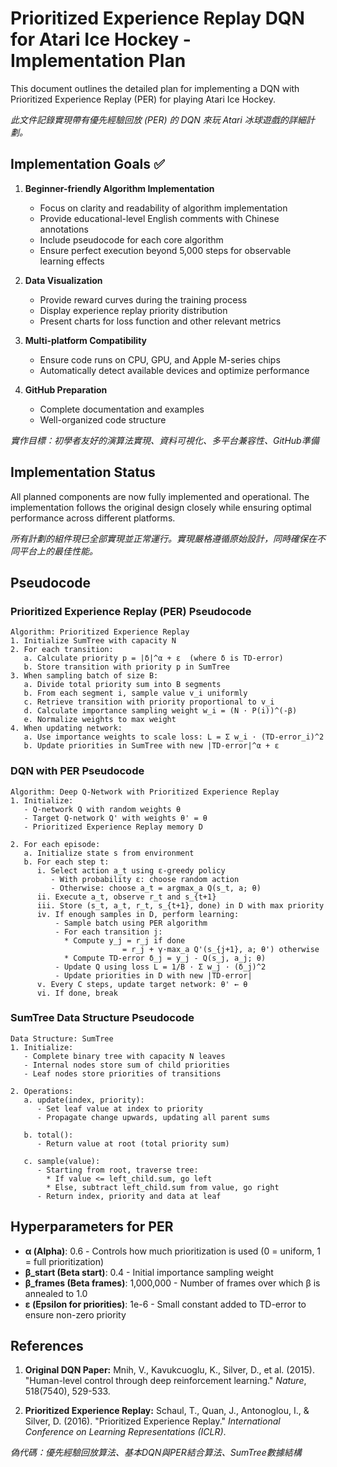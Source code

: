 # Prioritized Experience Replay DQN for Atari Ice Hockey - Implementation Plan

This document outlines the detailed plan for implementing a DQN with Prioritized Experience Replay (PER) for playing Atari Ice Hockey.

*此文件記錄實現帶有優先經驗回放 (PER) 的 DQN 來玩 Atari 冰球遊戲的詳細計劃。*

## Implementation Goals ✅

1. **Beginner-friendly Algorithm Implementation** 
   - Focus on clarity and readability of algorithm implementation
   - Provide educational-level English comments with Chinese annotations
   - Include pseudocode for each core algorithm
   - Ensure perfect execution beyond 5,000 steps for observable learning effects

2. **Data Visualization** 
   - Provide reward curves during the training process
   - Display experience replay priority distribution
   - Present charts for loss function and other relevant metrics

3. **Multi-platform Compatibility** 
   - Ensure code runs on CPU, GPU, and Apple M-series chips
   - Automatically detect available devices and optimize performance

4. **GitHub Preparation** 
   - Complete documentation and examples
   - Well-organized code structure

*實作目標：初學者友好的演算法實現、資料可視化、多平台兼容性、GitHub準備*

## Implementation Status

All planned components are now fully implemented and operational. The implementation follows the original design closely while ensuring optimal performance across different platforms.

*所有計劃的組件現已全部實現並正常運行。實現嚴格遵循原始設計，同時確保在不同平台上的最佳性能。*

## Pseudocode

### Prioritized Experience Replay (PER) Pseudocode
```
Algorithm: Prioritized Experience Replay
1. Initialize SumTree with capacity N
2. For each transition:
   a. Calculate priority p = |δ|^α + ε  (where δ is TD-error)
   b. Store transition with priority p in SumTree
3. When sampling batch of size B:
   a. Divide total priority sum into B segments
   b. From each segment i, sample value v_i uniformly
   c. Retrieve transition with priority proportional to v_i
   d. Calculate importance sampling weight w_i = (N · P(i))^(-β)
   e. Normalize weights to max weight
4. When updating network:
   a. Use importance weights to scale loss: L = Σ w_i · (TD-error_i)^2
   b. Update priorities in SumTree with new |TD-error|^α + ε
```

### DQN with PER Pseudocode
```
Algorithm: Deep Q-Network with Prioritized Experience Replay
1. Initialize:
   - Q-network Q with random weights θ
   - Target Q-network Q' with weights θ' = θ
   - Prioritized Experience Replay memory D
   
2. For each episode:
   a. Initialize state s from environment
   b. For each step t:
      i. Select action a_t using ε-greedy policy
         - With probability ε: choose random action
         - Otherwise: choose a_t = argmax_a Q(s_t, a; θ)
      ii. Execute a_t, observe r_t and s_{t+1}
      iii. Store (s_t, a_t, r_t, s_{t+1}, done) in D with max priority
      iv. If enough samples in D, perform learning:
          - Sample batch using PER algorithm
          - For each transition j:
            * Compute y_j = r_j if done
                         = r_j + γ·max_a Q'(s_{j+1}, a; θ') otherwise
            * Compute TD-error δ_j = y_j - Q(s_j, a_j; θ)
          - Update Q using loss L = 1/B · Σ w_j · (δ_j)^2
          - Update priorities in D with new |TD-error|
      v. Every C steps, update target network: θ' ← θ
      vi. If done, break
```

### SumTree Data Structure Pseudocode
```
Data Structure: SumTree
1. Initialize:
   - Complete binary tree with capacity N leaves
   - Internal nodes store sum of child priorities
   - Leaf nodes store priorities of transitions
   
2. Operations:
   a. update(index, priority):
      - Set leaf value at index to priority
      - Propagate change upwards, updating all parent sums
      
   b. total():
      - Return value at root (total priority sum)
      
   c. sample(value):
      - Starting from root, traverse tree:
        * If value <= left_child.sum, go left
        * Else, subtract left_child.sum from value, go right
      - Return index, priority and data at leaf
```

## Hyperparameters for PER

- **α (Alpha)**: 0.6 - Controls how much prioritization is used (0 = uniform, 1 = full prioritization)
- **β_start (Beta start)**: 0.4 - Initial importance sampling weight
- **β_frames (Beta frames)**: 1,000,000 - Number of frames over which β is annealed to 1.0
- **ε (Epsilon for priorities)**: 1e-6 - Small constant added to TD-error to ensure non-zero priority

## References

1. **Original DQN Paper:**
   Mnih, V., Kavukcuoglu, K., Silver, D., et al. (2015). "Human-level control through deep reinforcement learning." *Nature*, 518(7540), 529-533.

2. **Prioritized Experience Replay:**
   Schaul, T., Quan, J., Antonoglou, I., & Silver, D. (2016). "Prioritized Experience Replay." *International Conference on Learning Representations (ICLR)*.

*偽代碼：優先經驗回放算法、基本DQN與PER結合算法、SumTree數據結構*
